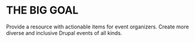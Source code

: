 # THE BIG GOAL

Provide a resource with actionable items for event organizers.
Create more diverse and inclusive Drupal events of all kinds.
